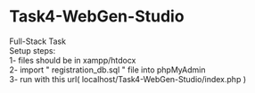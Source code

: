 # Task4-WebGen-Studio
Full-Stack Task <br>
Setup steps: <br>
  1- files should be in xampp/htdocx <br>
  2- import " registration_db.sql " file into phpMyAdmin <br>
  3- run with this url( localhost/Task4-WebGen-Studio/index.php ) <br>

